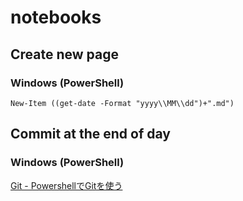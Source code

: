 # notebooks

## Create new page

### Windows (PowerShell)
```
New-Item ((get-date -Format "yyyy\\MM\\dd")+".md")
```

## Commit at the end of day

### Windows (PowerShell)
[Git - PowershellでGitを使う](https://git-scm.com/book/ja/v2/%E3%81%9D%E3%81%AE%E4%BB%96%E3%81%AE%E7%92%B0%E5%A2%83%E3%81%A7%E3%81%AEGit-Powershell%E3%81%A7Git%E3%82%92%E4%BD%BF%E3%81%86)

